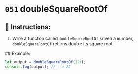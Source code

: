 # `051` doubleSquareRootOf

## 📝 Instructions:

1. Write a function called `doubleSquareRootOf`. Given a number, `doubleSquareRootOf` returns double its square root.

## Example:

```Javascript
let output = doubleSquareRootOf(121);
console.log(output); // --> 22
```